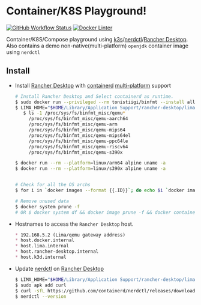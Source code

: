 # Container/K8S Playground!

[![GitHub Workflow Status][gha_badge]][gha_url]
[![Docker Linter][lint_img]][lint_url]

 Container/K8S/Compose playground using [k3s][5]/[nerdctl][2]/[Rancher Desktop][3]. 
 Also contains a demo non-native(multi-platform) `openjdk` container image using `nerdctl`

## Install

 - Install [Rancher Desktop][3] with [containerd][0] [multi-platform][1] support
  
   ```bash
   # Install Rancher Desktop and Select containerd as runtime.
   $ sudo docker run --privileged --rm tonistiigi/binfmt --install all
   $ LIMA_HOME="$HOME/Library/Application Support/rancher-desktop/lima" /Applications/Rancher\ Desktop.app/Contents/Resources/resources/darwin/lima/bin/limactl shell 0
      $ ls -1 /proc/sys/fs/binfmt_misc/qemu*
        /proc/sys/fs/binfmt_misc/qemu-aarch64
        /proc/sys/fs/binfmt_misc/qemu-arm
        /proc/sys/fs/binfmt_misc/qemu-mips64
        /proc/sys/fs/binfmt_misc/qemu-mips64el
        /proc/sys/fs/binfmt_misc/qemu-ppc64le
        /proc/sys/fs/binfmt_misc/qemu-riscv64
        /proc/sys/fs/binfmt_misc/qemu-s390x

   $ docker run --rm --platform=linux/arm64 alpine uname -a
   $ docker run --rm --platform=linux/s390x alpine uname -a
   
   
   # Check for all the OS archs
   $ for i in `docker images --format {{.ID}}`; do echo $i `docker image inspect $i | grep -e Architecture -e Os`; done
   
   # Remove unused data
   $ docker system prune -f
   # OR $ docker system df && docker image prune -f && docker container prune -f && docker network prune -f && docker volume prune -f
   
   ```
 
 - Hostnames to access the `Rancher Desktop` host.

   ```markdown
   * 192.168.5.2 (Lima/qemu gateway address)
   * host.docker.internal  
   * host.lima.internal
   * host.rancher-desktop.internal
   * host.k3d.internal
   ```
 - Update [nerdctl][2] on [Rancher Desktop][3]

   ```bash
   $ LIMA_HOME="$HOME/Library/Application Support/rancher-desktop/lima" "/Applications/Rancher Desktop.app/Contents/Resources/resources/darwin/lima/bin/limactl" shell 0
   $ sudo apk add curl
   $ curl -sfL https://github.com/containerd/nerdctl/releases/download/v0.13.0/nerdctl-0.13.0-linux-amd64.tar.gz | sudo tar xz -C /usr/local/bin -f -
   $ nerdctl --version
   ```

[0]: https://github.com/containerd/containerd
[1]: https://github.com/containerd/nerdctl/blob/master/docs/multi-platform.md
[2]: https://github.com/containerd/nerdctl
[3]: https://github.com/rancher-sandbox/rancher-desktop
[4]: https://github.com/Gibdos/compose_collection
[5]: https://k3s.io/

[gha_url]: https://github.com/sureshg/containers/actions/workflows/docker-publish.yml
[gha_img]: https://github.com/sureshg/containers/actions/workflows/docker-publish.yml/badge.svg
[gha_badge]: https://img.shields.io/github/workflow/status/sureshg/containers/Docker?color=green&label=Container%20Build&logo=Github-Actions&logoColor=green&style=for-the-badge

[lint_url]: https://hadolint.github.io/hadolint/
[lint_img]: https://img.shields.io/badge/Dockerfile%20Linter-%E2%9D%A4-2596ec.svg?logo=Docker&style=for-the-badge&logoColor=2596ec